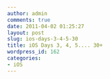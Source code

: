 ```yaml
---
author: admin
comments: true
date: 2011-04-02 01:25:27
layout: post
slug: ios-days-3-4-5-30
title: iOS Days 3, 4, 5.... 30+
wordpress_id: 162
categories:
- iOS
---
```





